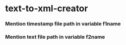 # text-to-xml-creator
### Mention timestamp file path in variable f1name
### Mention text file path in variable f2name
